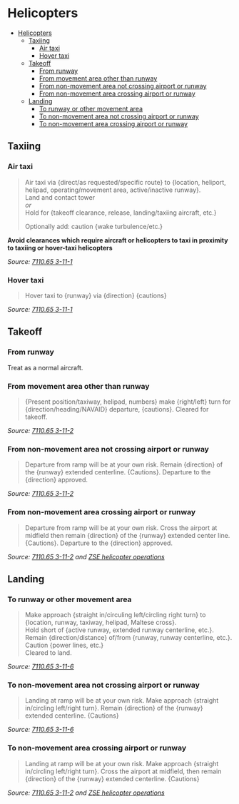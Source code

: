# Helicopters

- [Helicopters](#helicopters)
	- [Taxiing](#taxiing)
		- [Air taxi](#air-taxi)
		- [Hover taxi](#hover-taxi)
	- [Takeoff](#takeoff)
		- [From runway](#from-runway)
		- [From movement area other than runway](#from-movement-area-other-than-runway)
		- [From non-movement area not crossing airport or runway](#from-non-movement-area-not-crossing-airport-or-runway)
		- [From non-movement area crossing airport or runway](#from-non-movement-area-crossing-airport-or-runway)
	- [Landing](#landing)
		- [To runway or other movement area](#to-runway-or-other-movement-area)
		- [To non-movement area not crossing airport or runway](#to-non-movement-area-not-crossing-airport-or-runway)
		- [To non-movement area crossing airport or runway](#to-non-movement-area-crossing-airport-or-runway)

## Taxiing

### Air taxi

> Air taxi via {direct/as requested/specific route} to {location, heliport, helipad, operating/movement area, active/inactive runway}.  
> Land and contact tower  
> *or*  
> Hold for {takeoff clearance, release, landing/taxiing aircraft, etc.}
>
> Optionally add: caution {wake turbulence/etc.}

**Avoid clearances which require aircraft or helicopters to taxi in proximity to taxiing or hover-taxi helicopters**

*Source: [7110.65 3-11-1](https://www.faa.gov/air_traffic/publications/atpubs/atc_html/chap3_section_11.html)*

### Hover taxi

> Hover taxi to {runway} via {direction} {cautions}

*Source: [7110.65 3-11-1](https://www.faa.gov/air_traffic/publications/atpubs/atc_html/chap3_section_11.html)*

## Takeoff

### From runway

Treat as a normal aircraft.

### From movement area other than runway

> {Present position/taxiway, helipad, numbers} make {right/left} turn for {direction/heading/NAVAID} departure, {cautions}. Cleared for takeoff.

*Source: [7110.65 3-11-2](https://www.faa.gov/air_traffic/publications/atpubs/atc_html/chap3_section_11.html)*

### From non-movement area not crossing airport or runway

> Departure from ramp will be at your own risk. Remain {direction} of the {runway} extended centerline. {Cautions}. Departure to the {direction} approved.

*Source: [7110.65 3-11-2](https://www.faa.gov/air_traffic/publications/atpubs/atc_html/chap3_section_11.html)*

### From non-movement area crossing airport or runway

> Departure from ramp will be at your own risk. Cross the airport at midfield then remain {direction} of the {runway} extended center line. {Cautions}. Departure to the {direction} approved.

*Source: [7110.65 3-11-2](https://www.faa.gov/air_traffic/publications/atpubs/atc_html/chap3_section_11.html) and [ZSE helicopter operations](https://zseartcc.org/documents/view/254)*

## Landing

### To runway or other movement area

> Make approach {straight in/circuling left/circling right turn} to {location, runway, taxiway, helipad, Maltese cross}.  
> Hold short of {active runway, extended runway centerline, etc.}.  
> Remain {direction/distance} of/from {runway, runway centerline, etc.}.  
> Caution {power lines, etc.}  
> Cleared to land.

*Source: [7110.65 3-11-6](https://www.faa.gov/air_traffic/publications/atpubs/atc_html/chap3_section_11.html)*

### To non-movement area not crossing airport or runway

> Landing at ramp will be at your own risk. Make approach {straight in/circling left/right turn}. Remain {direction} of the {runway} extended centerline. {Cautions}

*Source: [7110.65 3-11-6](https://www.faa.gov/air_traffic/publications/atpubs/atc_html/chap3_section_11.html)*

### To non-movement area crossing airport or runway

> Landing at ramp will be at your own risk. Make approach {straight in/circling left/right turn}. Cross the airport at midfield, then remain {direction} of the {runway} extended centerline. {Cautions}

*Source: [7110.65 3-11-2](https://www.faa.gov/air_traffic/publications/atpubs/atc_html/chap3_section_11.html) and [ZSE helicopter operations](https://zseartcc.org/documents/view/254)*